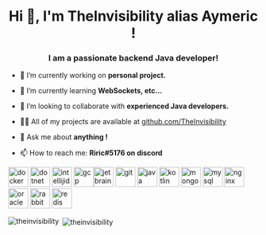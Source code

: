 <h1 align="center">Hi 👋, I'm TheInvisibility alias Aymeric !</h1>
<h3 align="center">I am a passionate backend Java developer!</h3>

- 🔭 I’m currently working on **personal project.**

- 🌱 I’m currently learning **WebSockets, etc...**

- 👯 I’m looking to collaborate with **experienced Java developers.**

- 👨‍💻 All of my projects are available at [github.com/TheInvisibility](github.com/TheInvisibility)

- 💬 Ask me about **anything !**

- 📫 How to reach me: **Riric#5176 on discord**

<p align="left"><img src="https://devicons.github.io/devicon/devicon.git/icons/docker/docker-original-wordmark.svg" alt="docker" width="40" height="40"/> <img src="https://devicons.github.io/devicon/devicon.git/icons/dot-net/dot-net-original-wordmark.svg" alt="dotnet" width="40" height="40"/> <img src="http://simpleicons.org/icons/intellijidea.svg" alt="intellijidea" width="40" height="40"/> <img src="https://www.vectorlogo.zone/logos/google_cloud/google_cloud-icon.svg" alt="gcp" width="40" height="40"/><img src="http://simpleicons.org/icons/jetbrains.svg" alt="jetbrains" width="40" height="40"/> <img src="https://www.vectorlogo.zone/logos/git-scm/git-scm-icon.svg" alt="git" width="40" height="40"/> <img src="https://devicons.github.io/devicon/devicon.git/icons/java/java-original-wordmark.svg" alt="java" width="40" height="40"/> <img src="https://www.vectorlogo.zone/logos/kotlinlang/kotlinlang-icon.svg" alt="kotlin" width="40" height="40"/> <img src="https://devicons.github.io/devicon/devicon.git/icons/mongodb/mongodb-original-wordmark.svg" alt="mongodb" width="40" height="40"/> <img src="https://devicons.github.io/devicon/devicon.git/icons/mysql/mysql-original-wordmark.svg" alt="mysql" width="40" height="40"/> <img src="https://devicons.github.io/devicon/devicon.git/icons/nginx/nginx-original.svg" alt="nginx" width="40" height="40"/> <img src="https://devicons.github.io/devicon/devicon.git/icons/oracle/oracle-original.svg" alt="oracle" width="40" height="40"/> <img src="https://www.vectorlogo.zone/logos/rabbitmq/rabbitmq-icon.svg" alt="rabbitMQ" width="40" height="40"/> <img src="https://devicons.github.io/devicon/devicon.git/icons/redis/redis-original-wordmark.svg" alt="redis" width="40" height="40"/></p><p><img align="left" src="https://github-readme-stats.vercel.app/api/top-langs/?username=theinvisibility&layout=compact&hide=html" alt="theinvisibility" /></p>

<p>&nbsp;<img align="center" src="https://github-readme-stats.vercel.app/api?username=theinvisibility&show_icons=true" alt="theinvisibility" /></p>


